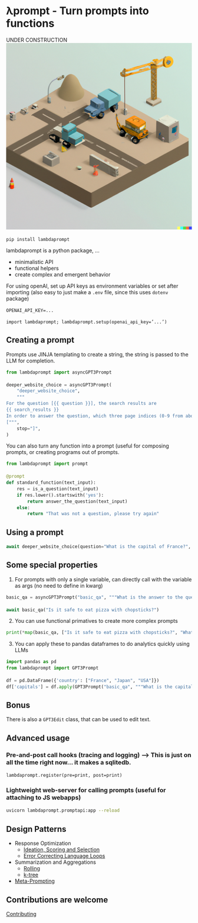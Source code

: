 # λprompt - Turn prompts into functions

UNDER CONSTRUCTION 
![λprompt is under construction](under-construction.png)

`pip install lambdaprompt`

lambdaprompt is a python package, ...
* minimalistic API
* functional helpers
* create complex and emergent behavior

For using openAI, set up API keys as environment variables or set after importing (also easy to just make a `.env` file, since this uses `dotenv` package)

`OPENAI_API_KEY=...`

`import lambdaprompt; lambdaprompt.setup(openai_api_key=’...’)`

## Creating a prompt

Prompts use JINJA templating to create a string, the string is passed to the LLM for completion.

```python
from lambdaprompt import asyncGPT3Prompt

deeper_website_choice = asyncGPT3Prompt(
    "deeper_website_choice",
    """
For the question [{{ question }}], the search results are
{{ search_results }}
In order to answer the question, which three page indices (0-9 from above) should be further investigated? (eg. [2, 7, 9])
[""",
    stop="]",
)
```

You can also turn any function into a prompt (useful for composing prompts, or creating programs out of prompts.
```python
from lambdaprompt import prompt

@prompt
def standard_function(text_input):
    res = is_a_question(text_input)
    if res.lower().startswith('yes'):
        return answer_the_question(text_input)
    else:
        return "That was not a question, please try again"
```

## Using a prompt

```python
await deeper_website_choice(question="What is the capital of France?", search_results="0: result 0, 1: france, 2: another thing, ...")
```

## Some special properties

1. For prompts with only a single variable, can directly call with the variable as args (no need to define in kwarg)
```python
basic_qa = asyncGPT3Prompt("basic_qa", """What is the answer to the question [{{ question }}]?""")

await basic_qa("Is it safe to eat pizza with chopsticks?")
```

2. You can use functional primatives to create more complex prompts
```python
print(*map(basic_qa, ["Is it safe to eat pizza with chopsticks?", "What is the capital of France?"]))
```

3. You can apply these to pandas dataframes to do analytics quickly using LLMs
```python
import pandas as pd
from lambdaprompt import GPT3Prompt

df = pd.DataFrame({'country': ["France", "Japan", "USA"]})
df['capitals'] = df.apply(GPT3Prompt("basic_qa", """What is the capital of {{ country }}?"""), axis=1)
```

## Bonus

There is also a `GPT3Edit` class, that can be used to edit text. 

## Advanced usage
### Pre-and-post call hooks (tracing and logging) --> This is just on all the time right now... it makes a sqlitedb.
```
lambdaprompt.register(pre=print, post=print)
```
### Lightweight web-server for calling prompts (useful for attaching to JS webapps)
```bash
uvicorn lambdaprompt.promptapi:app --reload
```

## Design Patterns
- Response Optimization
  - [Ideation, Scoring and Selection](link)
  - [Error Correcting Language Loops](link)
- Summarization and Aggregations
  - [Rolling](link)
  - [k-tree](link)
- [Meta-Prompting](link)


## Contributions are welcome 
[Contributing](contributing.md)

